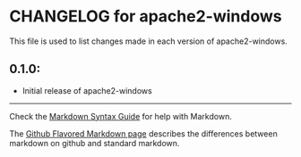 # CHANGELOG for apache2-windows

This file is used to list changes made in each version of apache2-windows.

## 0.1.0:

* Initial release of apache2-windows

- - -
Check the [Markdown Syntax Guide](http://daringfireball.net/projects/markdown/syntax) for help with Markdown.

The [Github Flavored Markdown page](http://github.github.com/github-flavored-markdown/) describes the differences between markdown on github and standard markdown.
